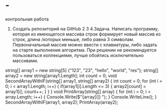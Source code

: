 # -
контрольная работа
1. Создать репозиторий на GitHub
2
3
4.Задача. Написать программу, которая из имеющегося массива строк формирует новый массив из строк, длина /которых меньше, либо равна 3 символам. Первоначальный массив можно ввести с клавиатуры, либо задать на старте выполнения алгоритма. При решении не рекомендуется пользоваться коллекциями, лучше обойтись исключительно массивами.

string[] array1 = new string[5] {"123", "23", "hello", "world", "res"};
string[] array2 = new string[array1.Length];
int count = 0;
void SecondArrayWithIF(string[] array1, string[] array2)
{
    int count = 0;
    for (int i = 0; i < array1.Length; i++)
    {
    if(array1[i].Length <= 3)
        {
        array2[count] = array1[i];
        count++;
        }
    }
}
void PrintArray(string[] array)
{
    for (int i = 0; i < array.Length; i++)
    {
        Console.Write($"{array[i]} ");
    }
    Console.WriteLine();
}
SecondArrayWithIF(array1, array2);
PrintArray(array2);